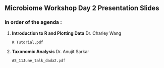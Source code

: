 ## Microbiome Workshop Day 2 Presentation Slides 
### In order of the agenda : 

1. **Introduction to R and Plotting Data** Dr. Charley Wang

   `R Tutorial.pdf`

2. **Taxonomic Analysis** Dr. Anujit Sarkar

   `AS_11June_talk_dada2.pdf`
